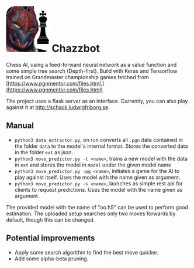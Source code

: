 # ![](frontend/img/chazzbot.jpeg)Chazzbot
Chess AI, using a feed-forward neural network as a value function and some simple tree search (Depth-first). Build with Keras and Tensorflow trained on Grandmaster championship games fetched from [https://www.pgnmentor.com/files.html.](https://www.pgnmentor.com/files.html) 

The project uses a flask server as an interface. Currently, you can also play against it at http://schack.ludwigfriborg.se.

## Manual
- `python3 data_extractor.py`, on run converts all `.pgn` data contained in the folder `data` to the model's internal format. Stores the converted data in the folder `ext` as json.
- `python3 move_predictor.py -t <name>`, trains a new model with the data in `ext` and stores the model in `model` under the given model name
- `python3 move_predictor.py -pg <name>`, initiates a game for the AI to play against itself. Uses the model with the name given as argument.
- `python3 move_predictor.py -s <name>`, launches as simple rest api for clients to request predictions. Uses the model with the name given as argument.

The provided model with the name of "oo.h5" can be used to perform good estimation. The uploaded setup searches only two moves forwards by default, though this can be changed.

## Potential improvements

- Apply some search algorithm to find the best move quicker.
- Add some alpha-beta pruning.